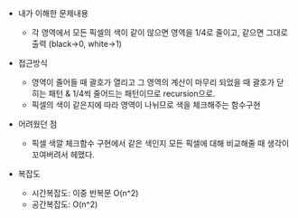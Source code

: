 * 내가 이해한 문제내용
  * 각 영역에서 모든 픽셀의 색이 같이 않으면 영역을 1/4로 줄이고, 같으면 그대로 출력 (black->0, white->1)

* 접근방식
  * 영역이 줄어들 때 괄호가 열리고 그 영역의 계산이 마무리 되었을 때 괄호가 닫히는 패턴 & 1/4씩 줄어드는 패턴이므로 recursion으로.
  * 픽셀의 색이 같은지에 따라 영역이 나뉘므로 색을 체크해주는 함수구현
  
* 어려웠던 점
  * 픽셀 색깔 체크함수 구현에서 같은 색인지 모든 픽셀에 대해 비교해줄 때 생각이 꼬여버려서 헤맸다.
  
* 복잡도
  * 시간복잡도: 이중 반복문 O(n^2)
  * 공간복잡도: O(n^2)
